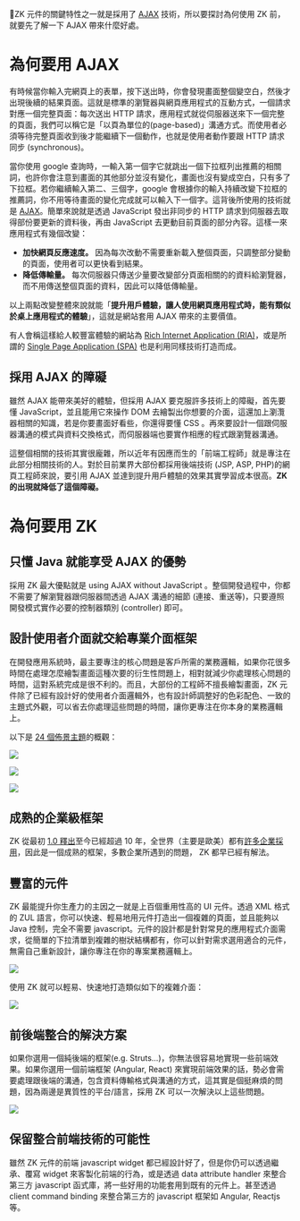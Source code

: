 ZK 元件的關鍵特性之一就是採用了 [AJAX](https://zh.wikipedia.org/wiki/AJAX) 技術，所以要探討為何使用 ZK 前，就要先了解一下 AJAX 帶來什麼好處。

# 為何要用 AJAX
有時候當你輸入完網頁上的表單，按下送出時，你會發現畫面整個變空白，然後才出現後續的結果頁面。這就是標準的瀏覽器與網頁應用程式的互動方式，一個請求對應一個完整頁面：每次送出 HTTP 請求，應用程式就從伺服器送來下一個完整的頁面，我們可以稱它是「以頁為單位的(page-based)」溝通方式。而使用者必須等待完整頁面收到後才能繼續下一個動作，也就是使用者動作要跟 HTTP 請求同步 (synchronous)。

當你使用 google 查詢時，一輸入第一個字它就跳出一個下拉框列出推薦的相關詞，也許你會注意到畫面的其他部分並沒有變化，畫面也沒有變成空白，只有多了下拉框。若你繼續輸入第二、三個字，google 會根據你的輸入持續改變下拉框的推薦詞，你不用等待畫面的變化完成就可以輸入下一個字。這背後所使用的技術就是 [AJAX](https://zh.wikipedia.org/wiki/AJAX)。簡單來說就是透過 JavaScript 發出非同步的 HTTP 請求到伺服器去取得部份要更新的資料後，再由 JavaScript 去更動目前頁面的部分內容。這樣一來應用程式有幾個改變：
* **加快網頁反應速度。**
因為每次改動不需要重新載入整個頁面，只調整部分變動的頁面，使用者可以更快看到結果。
* **降低傳輸量。**
每次伺服器只傳送少量要改變部分頁面相關的的資料給瀏覽器，而不用傳送整個頁面的資料，因此可以降低傳輸量。

以上兩點改變整體來說就能「**提升用戶體驗，讓人使用網頁應用程式時，能有類似於桌上應用程式的體驗**」，這就是網站套用 AJAX 帶來的主要價值。

有人會稱這樣給人較豐富體驗的網站為 [Rich Internet Application (RIA)](https://en.wikipedia.org/wiki/Rich_Internet_application)，或是所謂的 [Single Page Application (SPA)](https://en.wikipedia.org/wiki/Single-page_application) 也是利用同樣技術打造而成。

## 採用 AJAX 的障礙
雖然 AJAX 能帶來美好的體驗，但採用 AJAX 要克服許多技術上的障礙，首先要懂 JavaScript，並且能用它來操作 DOM 去繪製出你想要的介面，這還加上瀏灠器相關的知識，若是你要畫面好看些，你還得要懂 CSS 。再來要設計一個跟伺服器溝通的模式與資料交換格式，而伺服器端也要實作相應的程式跟瀏覽器溝通。

這整個相關的技術其實很龐雜，所以近年有因應而生的「前端工程師」就是專注在此部分相關技術的人。對於目前業界大部份都採用後端技術 (JSP, ASP, PHP)的網頁工程師來說，要引用 AJAX 並達到提升用戶體驗的效果其實學習成本很高。**ZK 的出現就降低了這個障礙。**


# 為何要用 ZK
## 只懂 Java 就能享受 AJAX 的優勢
採用 ZK 最大優點就是 using AJAX without JavaScript 。整個開發過程中，你都不需要了解瀏覽器跟伺服器間透過 AJAX 溝通的細節 (連接、重送等)，只要遵照開發模式實作必要的控制器類別 (controller) 即可。

## 設計使用者介面就交給專業介面框架
在開發應用系統時，最主要專注的核心問題是客戶所需的業務邏輯，如果你花很多時間在處理怎麼繪製畫面這種次要的衍生性問題上，相對就減少你處理核心問題的時間，這對系統完成是很不利的。而且，大部份的工程師不擅長繪製畫面，ZK 元件除了已經有設計好的使用者介面邏輯外，也有設計師調整好的色彩配色、一致的主題式外觀，可以省去你處理這些問題的時間，讓你更專注在你本身的業務邏輯上。

以下是 [24 個佈景主題](https://www.zkoss.org/zk85themedemo/)的概觀：

![]({{site.baseurl}}/assets/ZK85_Theme_Lite.png)

![]({{site.baseurl}}/assets/ZK85_Theme_Dark.png)

![]({{site.baseurl}}/assets/ZK85_Theme_Mix.png)

## 成熟的企業級框架
ZK 從最初 [1.0 釋出](https://www.zkoss.org/support/about)至今已經超過 10 年，全世界（主要是歐美）都有[許多企業採用](https://www.zkoss.org/whyzk/WhosUsing)，因此是一個成熟的框架，多數企業所遇到的問題， ZK 都早已經有解法。

## 豐富的元件
ZK 最能提升你生產力的主因之一就是上百個重用性高的 UI 元件。透過 XML 格式的 ZUL 語言，你可以快速、輕易地用元件打造出一個複雜的頁面，並且能夠以 Java 控制，完全不需要 javascript。元件的設計都是針對常見的應用程式介面需求，從簡單的下拉清單到複雜的樹狀結構都有，你可以針對需求選用適合的元件，無需自己重新設計，讓你專注在你的專案業務邏輯上。

![]({{site.baseurl}}/assets/iceblue.png)

使用 ZK 就可以輕易、快速地打造類似如下的複雜介面：

![]({{site.baseurl}}/assets/complicatedUI.png)

## 前後端整合的解決方案
如果你選用一個純後端的框架(e.g. Struts...)，你無法很容易地實現一些前端效果。如果你選用一個前端框架 (Angular, React) 來實現前端效果的話，勢必會需要處理跟後端的溝通，包含資料傳輸格式與溝通的方式，這其實是個挺麻煩的問題，因為兩邊是異質性的平台/語言，採用 ZK 可以一次解決以上這些問題。

![]({{site.baseurl}}/assets/client-server.png)


## 保留整合前端技術的可能性
雖然 ZK 元件的前端 javascript widget 都已經設計好了，但是你仍可以透過繼承、覆寫 widget 來客製化前端的行為，或是透過 data attribute handler 來整合第三方 javascript 函式庫，將一些好用的功能套用到既有的元件上。甚至透過 client command binding 來整合第三方的 javascript 框架如 Angular, Reactjs 等。
